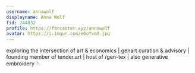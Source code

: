 ```yaml
---
username: annawolf
displayname: Anna Wolf
fid: 244832
profile: https://farcaster.xyz/annawolf
avatar: https://i.imgur.com/e0oYvmX.jpg
---
```


exploring the intersection of art & economics | genart curation & advisory | founding member of tender.art | host of /gen-tex | also generative embroidery 🪡
